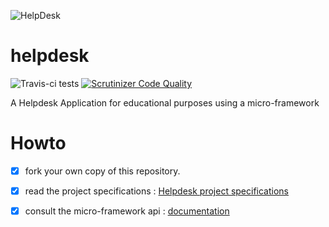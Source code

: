 ![HelpDesk](http://angular.kobject.net/git/phalconist/helpdesk.png "HelpDesk")
# helpdesk
![Travis-ci tests](https://travis-ci.org/jcheron/helpdesk.svg?branch=tests "Travis-ci")
[![Scrutinizer Code Quality](https://scrutinizer-ci.com/g/jcheron/helpdesk/badges/quality-score.png?b=master)](https://scrutinizer-ci.com/g/jcheron/helpdesk/?branch=master)

A Helpdesk Application for educational purposes using a micro-framework
# Howto

- [x] fork your own copy of this repository.
- [x] read the project specifications : [Helpdesk project specifications](http://slamwiki.kobject.net/slam4/helpdesk/)
- [x] consult the micro-framework api : [documentation](http://api.kobject.net/micro-framework/)

